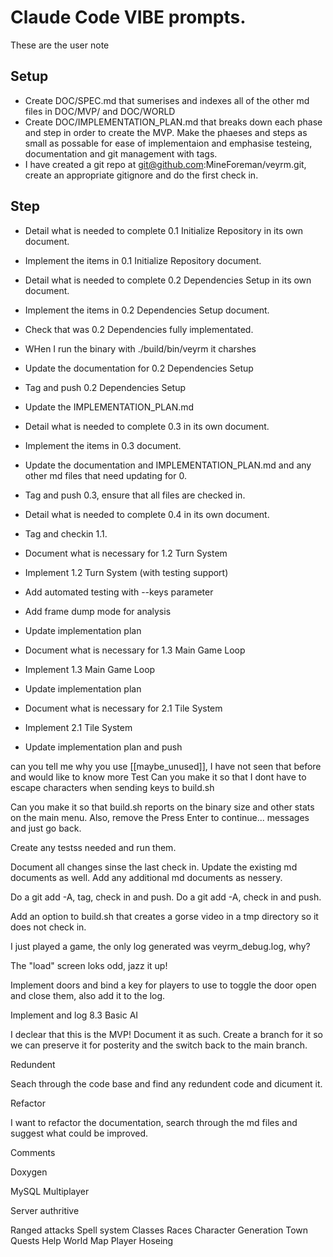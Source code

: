 # Claude Code VIBE prompts.

These are the user note

## Setup

- Create DOC/SPEC.md that sumerises and indexes all of the other md files in DOC/MVP/ and DOC/WORLD
- Create DOC/IMPLEMENTATION_PLAN.md that breaks down each phase and step in order to create the MVP. Make the phaeses and steps as small as possable for ease of implementaion and emphasise testeing, documentation and git management with tags.
- I have created a git repo at git@github.com:MineForeman/veyrm.git, create an appropriate gitignore and do the first check in.

## Step

- Detail what is needed to complete 0.1 Initialize Repository in its own document.
- Implement the items in 0.1 Initialize Repository document.

- Detail what is needed to complete 0.2 Dependencies Setup in its own document.
- Implement the items in 0.2 Dependencies Setup document.
- Check that was 0.2 Dependencies fully implementated.
- WHen I run the binary with ./build/bin/veyrm it charshes
- Update the documentation for 0.2 Dependencies Setup
- Tag and push 0.2 Dependencies Setup
- Update the IMPLEMENTATION_PLAN.md

- Detail what is needed to complete 0.3 in its own document.
- Implement the items in 0.3 document.
- Update the documentation and IMPLEMENTATION_PLAN.md and any other md files that need updating for 0.
- Tag and push 0.3, ensure that all files are checked in.

- Detail what is needed to complete 0.4 in its own document.
- Tag and checkin 1.1. 

- Document what is necessary for 1.2 Turn System
- Implement 1.2 Turn System (with testing support)
- Add automated testing with --keys parameter
- Add frame dump mode for analysis
- Update implementation plan

- Document what is necessary for 1.3 Main Game Loop  
- Implement 1.3 Main Game Loop
- Update implementation plan

- Document what is necessary for 2.1 Tile System
- Implement 2.1 Tile System
- Update implementation plan and push

can you tell me why you use [[maybe_unused]], I have not seen that before and would like to know more 
Test
Can you make it so that I dont have to escape characters when sending keys to build.sh

Can you make it so that build.sh reports on the binary size and other stats on the main menu.  Also, remove the Press Enter to continue... messages and just go back.


Create any testss needed and run them.

Document all changes sinse the last check in.  Update the existing md documents as well.  Add any additional md documents as nessery.

Do a git add -A, tag, check in and push.
Do a git add -A, check in and push.

Add an option to build.sh that creates a gorse video in a tmp directory so it does not check in.



I just played a game, the only log generated was veyrm_debug.log, why?


The "load" screen loks odd, jazz it up!


Implement doors and bind a key for players to use to toggle the door open and close them, also add it to the log.


Implement and log 8.3 Basic AI

I declear that this is the MVP!  Document it as such.  Create a branch for it so we can preserve it for posterity and the switch back to the main branch.

Redundent

Seach through the code base and find any redundent code and dicument it.

Refactor

I want to refactor the documentation, search through the md files and suggest what could be improved.

Comments

Doxygen

MySQL
Multiplayer

Server authritive

Ranged attacks
Spell system
Classes
Races
Character Generation
Town
Quests
Help
World Map
Player Hoseing
